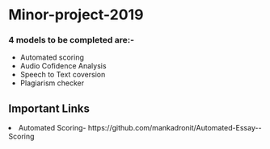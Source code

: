 # Minor-project-2019
### 4 models to be completed are:-
<ul><li>Automated scoring</li><li>Audio Cofidence Analysis</li> <li>Speech to Text coversion</li><li>Plagiarism checker</li></ul>

## Important Links
<li> Automated Scoring- https://github.com/mankadronit/Automated-Essay--Scoring  </li>
  
